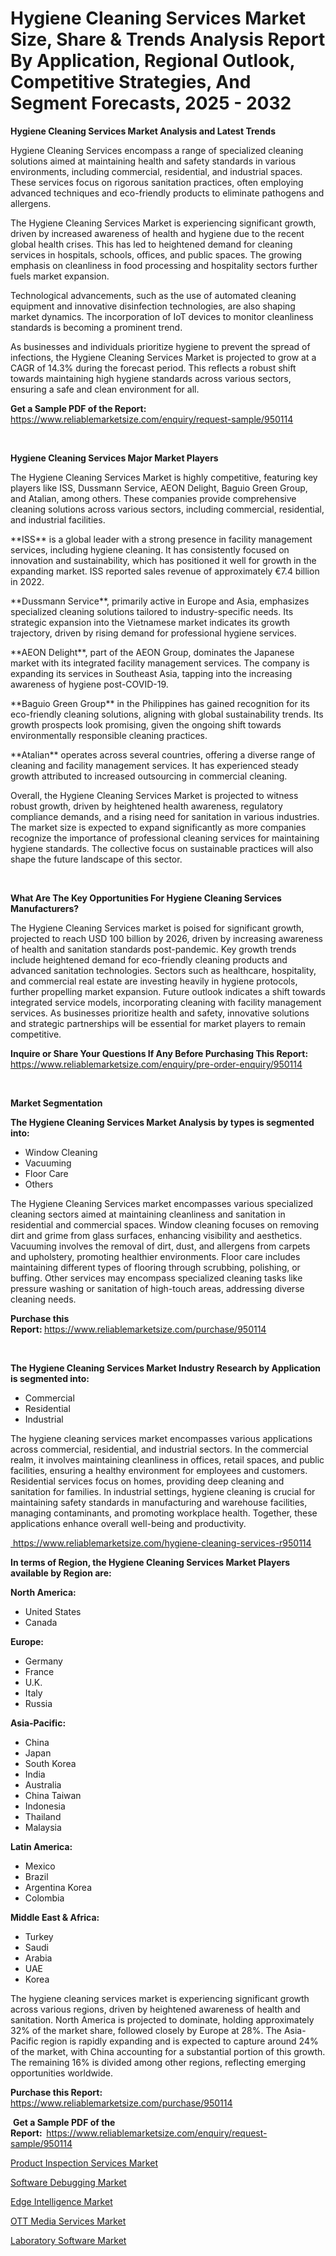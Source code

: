 <p><h1>Hygiene Cleaning Services Market Size, Share & Trends Analysis Report By Application, Regional Outlook, Competitive Strategies, And Segment Forecasts, 2025 - 2032</h1></p><p><strong>Hygiene Cleaning Services Market Analysis and Latest Trends</strong></p>
<p><p>Hygiene Cleaning Services encompass a range of specialized cleaning solutions aimed at maintaining health and safety standards in various environments, including commercial, residential, and industrial spaces. These services focus on rigorous sanitation practices, often employing advanced techniques and eco-friendly products to eliminate pathogens and allergens.</p><p>The Hygiene Cleaning Services Market is experiencing significant growth, driven by increased awareness of health and hygiene due to the recent global health crises. This has led to heightened demand for cleaning services in hospitals, schools, offices, and public spaces. The growing emphasis on cleanliness in food processing and hospitality sectors further fuels market expansion. </p><p>Technological advancements, such as the use of automated cleaning equipment and innovative disinfection technologies, are also shaping market dynamics. The incorporation of IoT devices to monitor cleanliness standards is becoming a prominent trend. </p><p>As businesses and individuals prioritize hygiene to prevent the spread of infections, the Hygiene Cleaning Services Market is projected to grow at a CAGR of 14.3% during the forecast period. This reflects a robust shift towards maintaining high hygiene standards across various sectors, ensuring a safe and clean environment for all.</p></p>
<p><strong>Get a Sample PDF of the Report:&nbsp;</strong> <a href="https://www.reliablemarketsize.com/enquiry/request-sample/950114?utm_campaign=1895&utm_medium=2&utm_source=Github&utm_content=ia&utm_term=07032025&utm_id=hygiene-cleaning-services">https://www.reliablemarketsize.com/enquiry/request-sample/950114</a></p>
<p>&nbsp;</p>
<p><strong>Hygiene Cleaning Services Major Market Players</strong></p>
<p><p>The Hygiene Cleaning Services Market is highly competitive, featuring key players like ISS, Dussmann Service, AEON Delight, Baguio Green Group, and Atalian, among others. These companies provide comprehensive cleaning solutions across various sectors, including commercial, residential, and industrial facilities.</p><p>**ISS** is a global leader with a strong presence in facility management services, including hygiene cleaning. It has consistently focused on innovation and sustainability, which has positioned it well for growth in the expanding market. ISS reported sales revenue of approximately €7.4 billion in 2022.</p><p>**Dussmann Service**, primarily active in Europe and Asia, emphasizes specialized cleaning solutions tailored to industry-specific needs. Its strategic expansion into the Vietnamese market indicates its growth trajectory, driven by rising demand for professional hygiene services.</p><p>**AEON Delight**, part of the AEON Group, dominates the Japanese market with its integrated facility management services. The company is expanding its services in Southeast Asia, tapping into the increasing awareness of hygiene post-COVID-19.</p><p>**Baguio Green Group** in the Philippines has gained recognition for its eco-friendly cleaning solutions, aligning with global sustainability trends. Its growth prospects look promising, given the ongoing shift towards environmentally responsible cleaning practices.</p><p>**Atalian** operates across several countries, offering a diverse range of cleaning and facility management services. It has experienced steady growth attributed to increased outsourcing in commercial cleaning.</p><p>Overall, the Hygiene Cleaning Services Market is projected to witness robust growth, driven by heightened health awareness, regulatory compliance demands, and a rising need for sanitation in various industries. The market size is expected to expand significantly as more companies recognize the importance of professional cleaning services for maintaining hygiene standards. The collective focus on sustainable practices will also shape the future landscape of this sector.</p></p>
<p>&nbsp;</p>
<p><strong>What Are The Key Opportunities For Hygiene Cleaning Services Manufacturers?</strong></p>
<p><p>The Hygiene Cleaning Services market is poised for significant growth, projected to reach USD 100 billion by 2026, driven by increasing awareness of health and sanitation standards post-pandemic. Key growth trends include heightened demand for eco-friendly cleaning products and advanced sanitation technologies. Sectors such as healthcare, hospitality, and commercial real estate are investing heavily in hygiene protocols, further propelling market expansion. Future outlook indicates a shift towards integrated service models, incorporating cleaning with facility management services. As businesses prioritize health and safety, innovative solutions and strategic partnerships will be essential for market players to remain competitive.</p></p>
<p><strong>Inquire or Share Your Questions If Any Before Purchasing This Report:</strong> <a href="https://www.reliablemarketsize.com/enquiry/pre-order-enquiry/950114?utm_campaign=1895&utm_medium=2&utm_source=Github&utm_content=ia&utm_term=07032025&utm_id=hygiene-cleaning-services">https://www.reliablemarketsize.com/enquiry/pre-order-enquiry/950114</a></p>
<p>&nbsp;</p>
<p><strong>Market Segmentation</strong></p>
<p><strong>The Hygiene Cleaning Services Market Analysis by types is segmented into:</strong></p>
<p><ul><li>Window Cleaning</li><li>Vacuuming</li><li>Floor Care</li><li>Others</li></ul></p>
<p><p>The Hygiene Cleaning Services market encompasses various specialized cleaning sectors aimed at maintaining cleanliness and sanitation in residential and commercial spaces. Window cleaning focuses on removing dirt and grime from glass surfaces, enhancing visibility and aesthetics. Vacuuming involves the removal of dirt, dust, and allergens from carpets and upholstery, promoting healthier environments. Floor care includes maintaining different types of flooring through scrubbing, polishing, or buffing. Other services may encompass specialized cleaning tasks like pressure washing or sanitation of high-touch areas, addressing diverse cleaning needs.</p></p>
<p><strong>Purchase this Report:&nbsp;</strong><a href="https://www.reliablemarketsize.com/purchase/950114?utm_campaign=1895&utm_medium=2&utm_source=Github&utm_content=ia&utm_term=07032025&utm_id=hygiene-cleaning-services">https://www.reliablemarketsize.com/purchase/950114</a></p>
<p>&nbsp;</p>
<p><strong>The Hygiene Cleaning Services Market Industry Research by Application is segmented into:</strong></p>
<p><ul><li>Commercial</li><li>Residential</li><li>Industrial</li></ul></p>
<p><p>The hygiene cleaning services market encompasses various applications across commercial, residential, and industrial sectors. In the commercial realm, it involves maintaining cleanliness in offices, retail spaces, and public facilities, ensuring a healthy environment for employees and customers. Residential services focus on homes, providing deep cleaning and sanitation for families. In industrial settings, hygiene cleaning is crucial for maintaining safety standards in manufacturing and warehouse facilities, managing contaminants, and promoting workplace health. Together, these applications enhance overall well-being and productivity.</p></p>
<p><a href="https://www.reliablemarketsize.com/hygiene-cleaning-services-r950114?utm_campaign=1895&utm_medium=2&utm_source=Github&utm_content=ia&utm_term=07032025&utm_id=hygiene-cleaning-services">&nbsp;https://www.reliablemarketsize.com/hygiene-cleaning-services-r950114</a></p>
<p><strong>In terms of Region, the Hygiene Cleaning Services Market Players available by Region are:</strong></p>
<p>
    <p> <strong> North America: </strong>
        <ul>
            <li>United States</li>
            <li>Canada</li>
        </ul>
        </p> 
    <p> <strong> Europe: </strong>
        <ul>
            <li>Germany</li>
            <li>France</li>
            <li>U.K.</li>
            <li>Italy</li>
            <li>Russia</li>
        </ul>
        </p> 
    <p> <strong> Asia-Pacific: </strong>
        <ul>
            <li>China</li>
            <li>Japan</li>
            <li>South Korea</li>
            <li>India</li>
            <li>Australia</li>
            <li>China Taiwan</li>
            <li>Indonesia</li>
            <li>Thailand</li>
            <li>Malaysia</li>
        </ul>
        </p> 
    <p> <strong> Latin America: </strong>
        <ul>
            <li>Mexico</li>
            <li>Brazil</li>
            <li>Argentina Korea</li>
            <li>Colombia</li>
        </ul>
        </p> 
    <p> <strong> Middle East & Africa: </strong>
        <ul>
            <li>Turkey</li>
            <li>Saudi</li>
            <li>Arabia</li>
            <li>UAE</li>
            <li>Korea</li>
        </ul>
    </p>
    </p>
<p><p>The hygiene cleaning services market is experiencing significant growth across various regions, driven by heightened awareness of health and sanitation. North America is projected to dominate, holding approximately 32% of the market share, followed closely by Europe at 28%. The Asia-Pacific region is rapidly expanding and is expected to capture around 24% of the market, with China accounting for a substantial portion of this growth. The remaining 16% is divided among other regions, reflecting emerging opportunities worldwide.</p></p>
<p><strong>Purchase this Report: </strong><a href="https://www.reliablemarketsize.com/purchase/950114?utm_campaign=1895&utm_medium=2&utm_source=Github&utm_content=ia&utm_term=07032025&utm_id=hygiene-cleaning-services">https://www.reliablemarketsize.com/purchase/950114</a></p>
<p>&nbsp;<strong>Get a Sample PDF of the Report:&nbsp;&nbsp;</strong><a href="https://www.reliablemarketsize.com/enquiry/request-sample/950114?utm_campaign=1895&utm_medium=2&utm_source=Github&utm_content=ia&utm_term=07032025&utm_id=hygiene-cleaning-services">https://www.reliablemarketsize.com/enquiry/request-sample/950114</a></p>
<p><strong></strong></p>
<p><p><a href="https://github.com/buluckcapps2/Market-Research-Report-List-1/blob/main/product-inspection-services-market.md?utm_campaign=1895&utm_medium=2&utm_source=Github&utm_content=ia&utm_term=07032025&utm_id=hygiene-cleaning-services">Product Inspection Services Market</a></p><p><a href="https://github.com/hoganemken50/Market-Research-Report-List-1/blob/main/software-debugging-market.md?utm_campaign=1895&utm_medium=2&utm_source=Github&utm_content=ia&utm_term=07032025&utm_id=hygiene-cleaning-services">Software Debugging Market</a></p><p><a href="https://github.com/donnypolan/Market-Research-Report-List-1/blob/main/edge-intelligence-market.md?utm_campaign=1895&utm_medium=2&utm_source=Github&utm_content=ia&utm_term=07032025&utm_id=hygiene-cleaning-services">Edge Intelligence Market</a></p><p><a href="https://github.com/ujanoandryvw/Market-Research-Report-List-1/blob/main/ott-media-services-market.md?utm_campaign=1895&utm_medium=2&utm_source=Github&utm_content=ia&utm_term=07032025&utm_id=hygiene-cleaning-services">OTT Media Services Market</a></p><p><a href="https://github.com/zemonarutaep/Market-Research-Report-List-1/blob/main/laboratory-software-market.md?utm_campaign=1895&utm_medium=2&utm_source=Github&utm_content=ia&utm_term=07032025&utm_id=hygiene-cleaning-services">Laboratory Software Market</a></p></p>